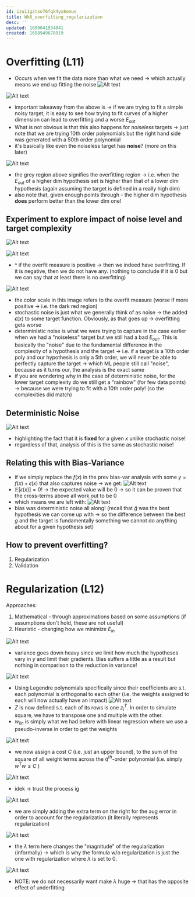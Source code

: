 ```yaml
---
id: izu11gztxo76fqk4yx8emue
title: Wk6_overfitting_regularization
desc: ''
updated: 1699041934041
created: 1698949678919
---
```


# Overfitting (L11)
- Occurs when we fit the data more than what we need -> which actually means we end up fitting the noise
![Alt text](assets/image-55.png)

![Alt text](assets/image-56.png)
- important takeaway from the above is -> if we are trying to fit a simple noisy target, it is easy to see how 
trying to fit curves of a higher dimension can lead to overfitting and a worse $E_{out}$
- What is not obvious is that this also happens for _noiseless_ targets -> just note that we are trying 10th order polynomials but the right hand side was generated with a 50th order polynomial 
- it's basically like even the noiseless target has **noise**? (more on this later)

![Alt text](assets/image-57.png)
- the grey region above signifies the overfitting region -> i.e. when the $E_{out}$ of a higher dim hypothesis set is higher than that of a lower dim hypothesis (again assuming the target is defined in a really high dim)
- also note that, given enough points through - the higher dim hypothesis **does** perform better than the lower dim one!

## Experiment to explore impact of noise level and target complexity 
![Alt text](assets/image-58.png)

![Alt text](assets/image-59.png)
- ^ if the overfit measure is positive -> then we indeed have overfitting. If it is negative, then we do not have any. (nothing to conclude if it is 0 but we can say that at least there is no overfitting)

![Alt text](assets/image-60.png)
- the color scale in this image refers to the overfit measure (worse if more positive -> i.e. the dark red region)
- stochastic noise is just what we generally think of as noise -> the added $\epsilon(x)$ to some target function. Obviously, as that goes up -> overfitting gets worse
- deterministic noise is what we were trying to capture in the case earlier when we had a "noiseless" target but we still had a bad $E_{out}$. This is basically the "noise" due to the fundamental difference in the complexity of a hypothesis and the target -> i.e. if a target is a 10th order poly and our hypothesis is only a 5th order, we will never be able to perfectly capture the target -> which ML people still call "noise", because as it turns our, the analysis is the exact same 
- if you are wondering why in the case of deterministic noise, for the lower target complexity do we still get a "rainbow" (for few data points) -> because we were trying to fit with a 10th order poly! (so the complexities did match)

## Deterministic Noise
![Alt text](assets/image-61.png)
- highlighting the fact that it is **fixed** for a given $x$ unlike stochastic noise!
- regardless of that, analysis of this is the same as stochastic noise!

## Relating this with Bias-Variance 
- if we simply replace the $f(x)$ in the prev bias-var analysis with some $y = f(x) + \epsilon(x)$ that also captures noise -> we get:
![Alt text](assets/image-62.png)
- $\mathbb{E}[\epsilon(x)] = 0$! -> the expected value will be 0 -> so it can be proven that the cross-terms above all work out to be 0
- which means we are left with:
![Alt text](assets/image-63.png)
- bias was deterministic noise all along! (recall that $\bar{g}$ was the best hypothesis we can come up with -> so the difference between the best $g$ and the target is fundamentally something we cannot do anything about for a given hypothesis set) 

## How to prevent overfitting?
1. Regularization 
2. Validation 

# Regularization (L12)
Approaches: 
1. Mathematical - through approximations based on some assumptions (if assumptions don't hold, these are not useful)
2. Heuristic - changing how we minimize $E_{in}$

![Alt text](assets/image-64.png)
- variance goes down heavy since we limit how much the hypotheses vary in $y$ and limit their gradients. Bias suffers a little as a result but nothing in comparison to the reduction in variance!

![Alt text](assets/image-65.png)
- Using Legendre polynomials specifically since their coefficients are s.t. each polynomial is orthogonal to each other (i.e. the weights assigned to each will now actually have an impact)
![Alt text](assets/image-66.png)
- $Z$ is now defined s.t. each of its rows is one $z_i^{T}$. In order to simulate square, we have to transpose one and multiple with the other. 
- $w_{lin}$ is simply what we had before with linear regression where we use a pseudo-inverse in order to get the weights 

![Alt text](assets/image-67.png)
- we now assign a cost $C$ (i.e. just an upper bound), to the sum of the square of all weight terms across the $q^{th}$-order polynomial (i.e. simply $w^Tw \leq C$ )

![Alt text](assets/image-68.png)
- idek -> trust the process ig

![Alt text](assets/image-69.png)
- we are simply adding the extra term on the right for the aug error in order to account for the regularization (it literally represents regularization)

![Alt text](assets/image-70.png)
- the $\lambda$ term here changes the "magnitude" of the regularization (informally) -> which is why the formula w/o regularization is just the one with regularization where $\lambda$ is set to 0. 


![Alt text](assets/image-71.png)
- NOTE: we do not necessarily want make $\lambda$ huge -> that has the opposite effect of underfitting 


